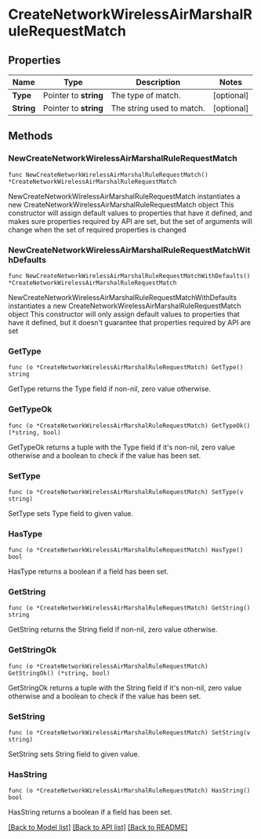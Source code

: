 # CreateNetworkWirelessAirMarshalRuleRequestMatch

## Properties

Name | Type | Description | Notes
------------ | ------------- | ------------- | -------------
**Type** | Pointer to **string** | The type of match. | [optional] 
**String** | Pointer to **string** | The string used to match. | [optional] 

## Methods

### NewCreateNetworkWirelessAirMarshalRuleRequestMatch

`func NewCreateNetworkWirelessAirMarshalRuleRequestMatch() *CreateNetworkWirelessAirMarshalRuleRequestMatch`

NewCreateNetworkWirelessAirMarshalRuleRequestMatch instantiates a new CreateNetworkWirelessAirMarshalRuleRequestMatch object
This constructor will assign default values to properties that have it defined,
and makes sure properties required by API are set, but the set of arguments
will change when the set of required properties is changed

### NewCreateNetworkWirelessAirMarshalRuleRequestMatchWithDefaults

`func NewCreateNetworkWirelessAirMarshalRuleRequestMatchWithDefaults() *CreateNetworkWirelessAirMarshalRuleRequestMatch`

NewCreateNetworkWirelessAirMarshalRuleRequestMatchWithDefaults instantiates a new CreateNetworkWirelessAirMarshalRuleRequestMatch object
This constructor will only assign default values to properties that have it defined,
but it doesn't guarantee that properties required by API are set

### GetType

`func (o *CreateNetworkWirelessAirMarshalRuleRequestMatch) GetType() string`

GetType returns the Type field if non-nil, zero value otherwise.

### GetTypeOk

`func (o *CreateNetworkWirelessAirMarshalRuleRequestMatch) GetTypeOk() (*string, bool)`

GetTypeOk returns a tuple with the Type field if it's non-nil, zero value otherwise
and a boolean to check if the value has been set.

### SetType

`func (o *CreateNetworkWirelessAirMarshalRuleRequestMatch) SetType(v string)`

SetType sets Type field to given value.

### HasType

`func (o *CreateNetworkWirelessAirMarshalRuleRequestMatch) HasType() bool`

HasType returns a boolean if a field has been set.

### GetString

`func (o *CreateNetworkWirelessAirMarshalRuleRequestMatch) GetString() string`

GetString returns the String field if non-nil, zero value otherwise.

### GetStringOk

`func (o *CreateNetworkWirelessAirMarshalRuleRequestMatch) GetStringOk() (*string, bool)`

GetStringOk returns a tuple with the String field if it's non-nil, zero value otherwise
and a boolean to check if the value has been set.

### SetString

`func (o *CreateNetworkWirelessAirMarshalRuleRequestMatch) SetString(v string)`

SetString sets String field to given value.

### HasString

`func (o *CreateNetworkWirelessAirMarshalRuleRequestMatch) HasString() bool`

HasString returns a boolean if a field has been set.


[[Back to Model list]](../README.md#documentation-for-models) [[Back to API list]](../README.md#documentation-for-api-endpoints) [[Back to README]](../README.md)


